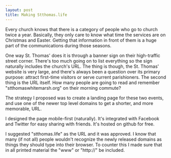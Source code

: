 ```yaml
---
layout: post
title: Making Stthomas.life
---
```

Every church knows that there is a category of people who go to church twice a year. Basically, they only care to know what time the services are on Christmas and Easter. Getting that information in front of them is a huge part of the communications during those seasons.

One way St. Thomas' does it is through a banner sign on their high-traffic street corner. There's too much going on to list everything so the sign naturally includes the church's URL. The thing is though, the St. Thomas' website is very large, and there's always been a question over its primary purpose: attract first-time visitors or serve current parishioners. The second thing is the URL itself. How many people are going to read and remember "stthomaswhitemarsh.org" on their morning commute?

The strategy I proposed was to create a landing page for these two events, and use one of the newer top level domains to get a shorter, and more memorable, URL. 

I designed the page mobile-first (naturally). It's integrated with Facebook and Twitter for easy sharing with friends. It's hosted on github for free. 

I suggested "stthomas.life" as the URL and it was approved. I know that many (if not all) people wouldn't recognize the newly released domains as things they should type into their browser. To counter this I made sure that in all printed material the "www" or "http://" be included. 